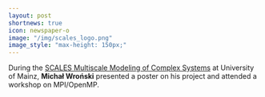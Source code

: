 ```yaml
---
layout: post
shortnews: true
icon: newspaper-o
image: "/img/scales_logo.png"
image_style: "max-height: 150px;"
---
```


During the <a href="https://model.uni-mainz.de/scales-conference-2025/">SCALES Multiscale Modeling of Complex Systems</a> at University of Mainz,
  <b>Michał Wroński</b> presented a poster on his project and attended a workshop on MPI/OpenMP.
